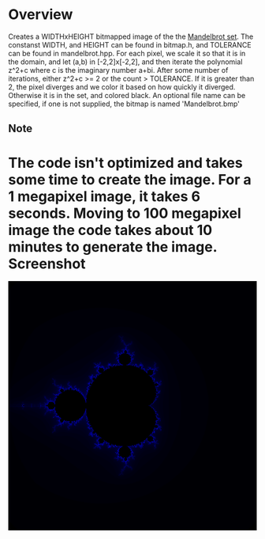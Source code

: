 Overview
========
Creates a WIDTHxHEIGHT bitmapped image of the the [Mandelbrot set](http://en.wikipedia.org/wiki/Mandelbrot_set). The constanst WIDTH, and HEIGHT can be found in bitmap.h, and TOLERANCE can be found in mandelbrot.hpp. For each pixel, we scale it so that it is in the domain, and let (a,b) in [-2,2]x[-2,2], and then iterate the polynomial z^2+c where c is the imaginary number a+bi. After some number of iterations, either z^2+c >= 2 or the count > TOLERANCE. If it is greater than 2, the pixel diverges and we color it based on how quickly it diverged. Otherwise it is in the set, and colored black. An optional file name can be specified, if one is not supplied, the bitmap is named 'Mandelbrot.bmp'

Note
----
The code isn't optimized and takes some time to create the image. For a 1 megapixel image, it takes 6 seconds. Moving to 100 megapixel image the code takes about 10 minutes to generate the image.
Screenshot
==========
![Alt text](Mandelbrot.bmp "1 megapixel")

